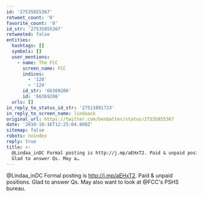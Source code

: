 ```yaml
---
id: '27535855367'
retweet_count: '0'
favorite_count: '0'
id_str: '27535855367'
retweeted: false
entities:
  hashtags: []
  symbols: []
  user_mentions:
    - name: The FCC
      screen_name: FCC
      indices:
        - '120'
        - '124'
      id_str: '66369206'
      id: '66369206'
  urls: []
in_reply_to_status_id_str: '27511081723'
in_reply_to_screen_name: lindaack
original_url: https://twitter.com/benbalter/status/27535855367
date: '2010-10-16T12:25:04.000Z'
sitemap: false
robots: noindex
reply: true
title: >-
  @Lindaa_inDC Formal posting is http://j.mp/aEHxT2. Paid & unpaid positions.
  Glad to answer Qs. May a…
---
```


@Lindaa_inDC Formal posting is http://j.mp/aEHxT2. Paid & unpaid positions. Glad to answer Qs. May also want to look at @FCC's PSHS bureau.